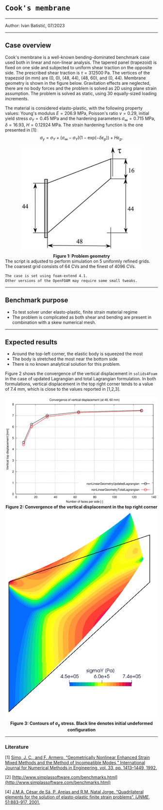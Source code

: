 # `Cook's membrane`

---

Author: Ivan Batistić, 07/2023

---

## Case overview

Cook's membrane is a well-known bending-dominated benchmark case used both in linear and non-linear analysis. The tapered panel (trapezoid) is fixed on one side and subjected to uniform shear traction on the opposite side. The prescribed shear traction is $\tau = 312500$ Pa. The vertices of the trapezoid (in mm) are (0, 0), (48, 44), (48, 60),  and (0, 44). Membrane geometry is shown in the figure below. Gravitation effects are neglected, there are no body forces and the problem is solved as 2D using plane strain assumption. The problem is solved as static, using 30 equally-sized loading increments. 

The material is considered elasto-plastic, with the following property values: Young's modulus $E = 206.9$ MPa, Poisson's ratio $\nu=0.29$, initial yield stress $\sigma_Y = 0.45$ MPa and the hardening parameters $\sigma_{\infty} = 0.715$ MPa, $\delta = 16.93$, $H = 0.12924$ MPa. The strain hardening function is the one presented in [1]:
$$
\sigma_y = \sigma_Y + (\sigma_{\infty} - \sigma_Y)(1-\text{exp}(-\delta\varepsilon_p)) + H\varepsilon_p.
$$


<div style="text-align: center;">
  <img src="./images/membrane_geometry.PNG" alt="Image" width="400">
    <figcaption>
     <strong>Figure 1: Problem geometry</strong>
    </figcaption>
</div>
The script is adjusted to perform simulation on 5 uniformly refined grids.
The coarsest grid consists of 64 CVs and the finest of 4096 CVs.

```warning
The case is set using foam-extend 4.1. 
Other versions of the OpenFOAM may require some small tweaks.
```

---

## Benchmark purpose

* To test solver under elasto-plastic, finite strain material regime
* The problem is complicated as both shear and bending are present in combination with a skew numerical mesh.

---

## Expected results

* Around the top-left corner, the elastic body is squeezed the most
* The body is stretched the most near the bottom side
* There is no known analytical solution for this problem.

Figure 2 shows the convergence of the vertical displacement in `solids4Foam` in the case of updated Lagrangian and total Lagrangian formulation. In both formulations, vertical displacement in the top right corner tends to a value of 7.4 mm, which is close to the values reported in [1,2,3].

<div style="text-align: center;">
  <img src="./images/verticalDisplacement.png" alt="Image" width="800">
    <figcaption>
     <strong>Figure 2: Convergence of the vertical displacement in the top right corner 	</strong>
    </figcaption>
</div>

<div style="text-align: center;">
  <img src="./images/sigmay.png" alt="Image" width="500">
    <figcaption>
        <strong>Figure 3: Contours of &#963<sub>y</sub> stress. Black line denotes initial undeformed configuration </strong>
    </figcaption>
</div>

---

### Literature 

[1] [Simo, J. C., and F. Armero, “Geometrically Nonlinear Enhanced Strain Mixed Methods and the Method of Incompatible Modes,” International Journal for Numerical Methods in Engineering, vol. 33, pp. 1413–1449, 1992.](https://onlinelibrary.wiley.com/doi/10.1002/nme.1620330705)

[2] [http://www.simplassoftware.com/benchmarks.html](http://www.simplassoftware.com/benchmarks.html)

[4] [J.M.A. César de Sá, P. Areias and R.M. Natal Jorge. “Quadrilateral elements for the solution of elasto-plastic finite strain problems“. *IJNME*, 51:883-917, 2001.](https://repositorio-aberto.up.pt/handle/10216/438)
